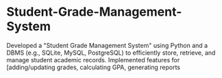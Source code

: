 # Student-Grade-Management-System
Developed a "Student Grade Management System" using Python and a DBMS (e.g., SQLite, MySQL, PostgreSQL) to efficiently store, retrieve, and manage student academic records. Implemented features for [adding/updating grades, calculating GPA, generating reports
